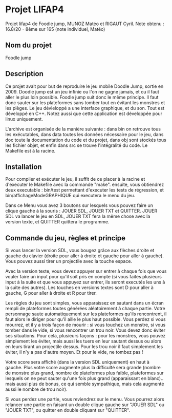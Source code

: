 # Projet LIFAP4

Projet lifap4 de Foodle jump, MUNOZ Matéo et RIGAUT Cyril.
Note obtenu : 16.8/20 - 8ème sur 165 (note individuel, Matéo)

## Nom du projet
Foodle jump

## Description
Ce projet avait pour but de reproduire le jeu mobile Doodle Jump, sortie en 2009. Doodle jump est un jeu infinie ou l'on ne gagne jamais, et ou il faut aller le plus loin possible. Foodle jump suit donc le même principe. Il faut donc sauter sur les plateformes sans tomber tout en évitant les monstres et les pièges. Le jeu dévleloppé a une interface graphique, et du son. Tout est développé en C++. Notez aussi que cette application est développée pour linux uniquement.

L'archive est organisée de la manière suivante : dans bin on retrouve tous les exécutables, dans data toutes les données nécessaire pour le jeu, dans doc toute la documentation du code et du projet, dans obj sont stockés tous les fichier objet, et enfin dans src se trouve l'intégralité du code. Le Makefile est à la racine.

## Installation
Pour compiler et exécuter le jeu, il suffit de ce placer à la racine et d'executer le Makefile avec la commande "make". ensuite, vous obtiendrez deux executable : bin/test permettant d'executer les tests de régression, et bin/affichageModeGRAPHIQUE qui executera le menu du jeu.

Dans ce Menu vous avez 3 boutons sur lesquels vous pouvez faire un clique gauche à la souris : JOUER SDL, JOUER TXT et QUITTER. JOUER SDL va lancer le jeu en SDL, JOUER TXT fera la même chose avec la version texte, et QUITTER quittera le programme.

## Commande du jeu, règles et principe
Si vous lancer la version SDL, vous bougez grâce aux flèches droite et gauche du clavier (droite pour aller à droite et gauche pour aller à gauche). Vous pouvez aussi tirer un projectile avec la touche espace. 

Avec la version texte, vous devez appuyer sur entrer à chaque fois que vous vouler faire un input pour qu'il soit pris en compte (si vous faites plusieurs input à la suite et que vous appuyez sur entrer, ils seront executés les uns à la suite des autres). Les touches en versions textes sont D pour aller à gauche, G pour aller à droite et R pour tirer.

Les règles du jeu sont simples, vous apparaissez en sautant dans un écran rempli de plateformes toutes générées aléatoirement à chaque partie. Votre personnage saute automatiquement sur les plateformes qu'ils rencontrent, il faut alors le diriger pour qu'il aille le plus haut possible. Vous perdez si vous mourrez, et il y a trois façon de mourir : si vous touchez un monstre, si vous tomber dans le vide, si vous rencontrer un trou noir. Vous devez donc éviter ses situations. Pour cela, plusieurs façons : pour les monstres, vous pouvez simplement les éviter, mais aussi les tuers en leur sautant dessus ou alors en leurs tirant un projectile dessus. Pour les trou noir il faut simplement les éviter, il n'y a pas d'autre moyen. Et pour le vide, ne tombez pas !

Votre score sera affiché (dans la version SDL uniquement) en haut à gauche. Plus votre score augmente plus la difficulté sera grande (nombre de monstre plus grand, nombre de plateformes plus faible, plateformes sur lesquels on ne peut sauter qu'une fois plus grand (apparaissant en blanc).. mais aussi plus de bonus, ce qui semble sympathique, mais cela augmente aussi le nombre de trou noir). 

Si vous perdez une partie, vous reviendrez sur le menu. Vous pourrez alors relancer une partie en faisant un double clique gauche sur "JOUER SDL" ou "JOUER TXT", ou quitter en double cliquant sur "QUITTER".


